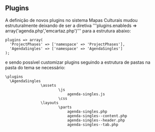 ## Plugins

A definição de novos plugins no sistema Mapas Culturais mudou estruturalmente deixando de ser a diretiva '''plugins.enableds => array('agenda.php','emcartaz.php')''' para a estrutura abaixo:

```
plugins => array(
  'ProjectPhases' => ['namespace' => 'ProjectPhases'],
  'AgendaSingles' => ['namespace' => 'AgendaSingles']
);
```

e sendo possível customizar plugins seguindo a estrutura de pastas na pasta do tema se necessário:

```
\plugins
  \AgendaSingles
                \assets
                        \js
                            agenda-singles.js
                        \css
                \layouts
                        \parts
                            agenda-singles.php
                            agenda-singles--content.php
                            agenda-singles--header.php
                            agenda-singles--tab.php
```
